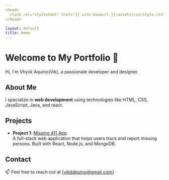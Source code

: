 ```yaml
---
<head>
  <link rel="stylesheet" href="{{ site.baseurl }}/assets/css/style.css">
</head>

layout: default
title: Home
---
```


# Welcome to My Portfolio 👋
Hi, I'm Vhyck Aquino(Vik), a passionate developer and designer.

## About Me
I specialize in **web development** using technologies like HTML, CSS, JavaScript, Java, and react.

## Projects
- **Project 1**: [Missing 411 App](https://github.com/vhyck8888/missing-411-app)  
  A full-stack web application that helps users track and report missing persons. Built with React, Node.js, and MongoDB.



## Contact
📫 Feel free to reach out at [vikddquino@gmail.com]
